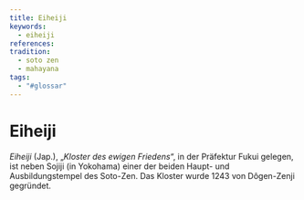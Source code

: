```yaml
---
title: Eiheiji
keywords:
  - eiheiji
references: 
tradition:
  - soto zen
  - mahayana
tags:
  - "#glossar"
---
```

# Eiheiji

_Eiheiji_ (Jap.), „_Kloster des ewigen Friedens_“, in der Präfektur Fukui gelegen, ist neben Sojiji (in Yokohama) einer der beiden Haupt- und Ausbildungstempel des Soto-Zen. Das Kloster wurde 1243 von Dôgen-Zenji gegründet.
